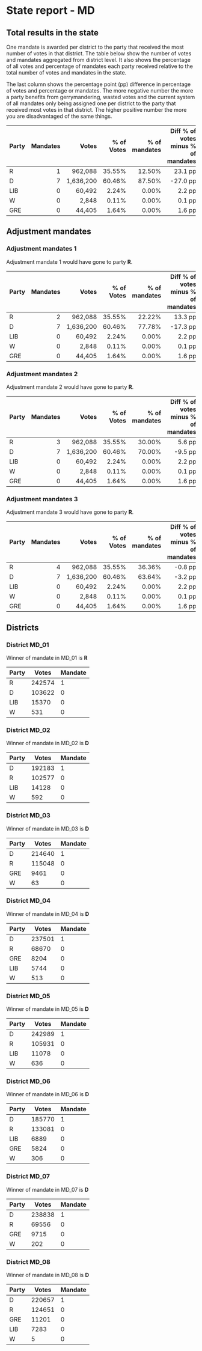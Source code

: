# State report - MD

## Total results in the state

One mandate is awarded per district to the party that received the most number of votes in that district. The table below show the number of votes and mandates aggregated from district level. It also shows the percentage of  all votes and percentage of mandates each party received relative to the total number of votes and mandates in the state.

The last column shows the percentage point (pp) difference in percentage of votes and percentage or mandates. The more negative number the more a party benefits from gerrymandering, wasted votes and the current system of all mandates only being assigned one per district to the party that received most votes in that district. The higher positive number the more you are disadvantaged of the same things.

| Party | Mandates | Votes | % of Votes |  % of mandates | Diff % of votes minus % of mandates |
|---|--:|--:|--:|--:|--:|
|R|1|962,088|35.55%|12.50%|23.1 pp|
|D|7|1,636,200|60.46%|87.50%|-27.0 pp|
|LIB|0|60,492|2.24%|0.00%|2.2 pp|
|W|0|2,848|0.11%|0.00%|0.1 pp|
|GRE|0|44,405|1.64%|0.00%|1.6 pp|

## Adjustment mandates

### Adjustment mandates 1

Adjustment mandate 1 would have gone to party **R**.

| Party | Mandates | Votes | % of Votes |  % of mandates | Diff % of votes minus % of mandates |
|---|--:|--:|--:|--:|--:|
|R|2|962,088|35.55%|22.22%|13.3 pp|
|D|7|1,636,200|60.46%|77.78%|-17.3 pp|
|LIB|0|60,492|2.24%|0.00%|2.2 pp|
|W|0|2,848|0.11%|0.00%|0.1 pp|
|GRE|0|44,405|1.64%|0.00%|1.6 pp|

### Adjustment mandates 2

Adjustment mandate 2 would have gone to party **R**.

| Party | Mandates | Votes | % of Votes |  % of mandates | Diff % of votes minus % of mandates |
|---|--:|--:|--:|--:|--:|
|R|3|962,088|35.55%|30.00%|5.6 pp|
|D|7|1,636,200|60.46%|70.00%|-9.5 pp|
|LIB|0|60,492|2.24%|0.00%|2.2 pp|
|W|0|2,848|0.11%|0.00%|0.1 pp|
|GRE|0|44,405|1.64%|0.00%|1.6 pp|

### Adjustment mandates 3

Adjustment mandate 3 would have gone to party **R**.

| Party | Mandates | Votes | % of Votes |  % of mandates | Diff % of votes minus % of mandates |
|---|--:|--:|--:|--:|--:|
|R|4|962,088|35.55%|36.36%|-0.8 pp|
|D|7|1,636,200|60.46%|63.64%|-3.2 pp|
|LIB|0|60,492|2.24%|0.00%|2.2 pp|
|W|0|2,848|0.11%|0.00%|0.1 pp|
|GRE|0|44,405|1.64%|0.00%|1.6 pp|


## Districts


### District MD_01
Winner of mandate in MD_01 is **R**

| Party | Votes | Mandate |
|---|---|---|
|R|242574|1
|D|103622|0
|LIB|15370|0
|W|531|0

### District MD_02
Winner of mandate in MD_02 is **D**

| Party | Votes | Mandate |
|---|---|---|
|D|192183|1
|R|102577|0
|LIB|14128|0
|W|592|0

### District MD_03
Winner of mandate in MD_03 is **D**

| Party | Votes | Mandate |
|---|---|---|
|D|214640|1
|R|115048|0
|GRE|9461|0
|W|63|0

### District MD_04
Winner of mandate in MD_04 is **D**

| Party | Votes | Mandate |
|---|---|---|
|D|237501|1
|R|68670|0
|GRE|8204|0
|LIB|5744|0
|W|513|0

### District MD_05
Winner of mandate in MD_05 is **D**

| Party | Votes | Mandate |
|---|---|---|
|D|242989|1
|R|105931|0
|LIB|11078|0
|W|636|0

### District MD_06
Winner of mandate in MD_06 is **D**

| Party | Votes | Mandate |
|---|---|---|
|D|185770|1
|R|133081|0
|LIB|6889|0
|GRE|5824|0
|W|306|0

### District MD_07
Winner of mandate in MD_07 is **D**

| Party | Votes | Mandate |
|---|---|---|
|D|238838|1
|R|69556|0
|GRE|9715|0
|W|202|0

### District MD_08
Winner of mandate in MD_08 is **D**

| Party | Votes | Mandate |
|---|---|---|
|D|220657|1
|R|124651|0
|GRE|11201|0
|LIB|7283|0
|W|5|0
